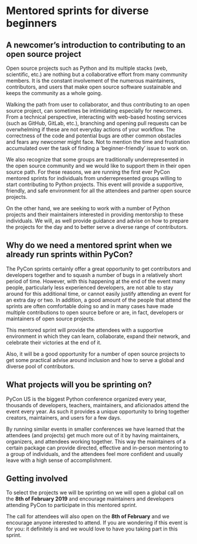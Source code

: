 # Mentored sprints for diverse beginners
## A newcomer’s introduction to contributing to an open source project

Open source projects such as Python and its multiple stacks (web, scientific, etc.) are nothing but a collaborative effort from many community members. It is the constant involvement of the numerous maintainers, contributors, and users that 
make open source software sustainable and keeps the community as a whole going.

Walking the path from user to collaborator, and thus contributing to an open source project, can sometimes be intimidating especially for newcomers. From a technical perspective, interacting with web-based hosting services (such as GitHub, GitLab, 
etc.), branching and opening pull requests can be overwhelming if these are not everyday actions of your workflow. 
The correctness of the code and potential bugs are other common obstacles and fears any newcomer might face. Not to mention the time and frustration accumulated over the task of finding a ‘beginner-friendly’ issue to work on. 

We also recognize that some groups are traditionally underrepresented in the open source community and we would like to support 
them in their open source path.
For these reasons, we are running the first ever PyCon mentored sprints for individuals from underrepresented groups willing to start contributing to Python projects. This event will provide a supportive, friendly, and safe environment for all the attendees and partner open source projects.

On the other hand, we are seeking to work with a number of Python projects and their maintainers interested in providing mentorship
to these individuals. We will, as well provide guidance and advise on how to prepare the projects for the day and to better serve a diverse range of contributors.

## Why do we need a mentored sprint when we already run sprints within  PyCon?

The PyCon sprints certainly offer a great opportunity to get contributors and developers together and to squash a number of bugs in a relatively short period of time. However, with this happening at the end of the event many people, particularly less experienced developers, are not able to stay around for this additional time, or cannot easily justify attending an event for an extra day or two. In addition, a good amount of the people that attend the sprints are often comfortable doing so and in many cases have made multiple contributions to open source before or are, in fact, developers or maintainers of open source projects.  

This mentored sprint will provide the attendees with a supportive environment in which they can learn, collaborate, expand 
their network, and celebrate their victories at the end of it.

Also, it will be a good opportunity for a number of open source projects to get some practical advise around inclusion and
how to serve a global and diverse pool of contributors.


## What projects will you be sprinting on?

PyCon US is the biggest Python conference organized every year, thousands of developers, teachers, maintainers, and aficionados attend the event every year. As such it provides a unique opportunity to bring together creators, 
maintainers, and users for a few days. 

By running similar events in smaller conferences we have learned that the attendees (and projects) get much more out of it by having maintainers, organizers, and attendees working together. This way the maintainers of a certain package can provide directed, effective and in-person mentoring to a group of individuals, and the attendees feel more confident and usually leave with a high sense of accomplishment. 


## Getting involved

To select the projects we will be sprinting on we will open a global call on the **8th of February 2019** and encourage
maintainers and developers attending PyCon to participate in this mentored sprint.


The call for attendees will also open on the  **8th of February** and we encourage anyone interested to attend.
If you are wondering if this event is for you: it definitely is and we would love to have you taking part in this sprint.

